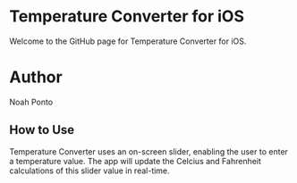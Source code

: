 # Temperature Converter for iOS


Welcome to the GitHub page for Temperature Converter for iOS. 


# Author

Noah Ponto


## How to Use

Temperature Converter uses an on-screen slider, enabling the user to enter a temperature value. The app will update the Celcius and Fahrenheit calculations of this slider value in real-time.
